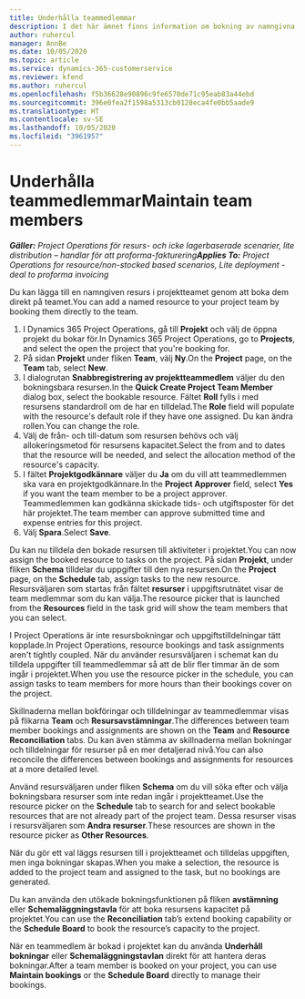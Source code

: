 ```yaml
---
title: Underhålla teammedlemmar
description: I det här ämnet finns information om bokning av namngivna resurser till projektteam och tilldela dem till uppgifter.
author: ruhercul
manager: AnnBe
ms.date: 10/05/2020
ms.topic: article
ms.service: dynamics-365-customerservice
ms.reviewer: kfend
ms.author: ruhercul
ms.openlocfilehash: f5b36628e90896c9fe6570de71c95eab83a44ebd
ms.sourcegitcommit: 396e0fea2f1598a5313cb0128eca4fe0bb5aade9
ms.translationtype: HT
ms.contentlocale: sv-SE
ms.lasthandoff: 10/05/2020
ms.locfileid: "3961957"
---
```

# <a name="maintain-team-members"></a><span data-ttu-id="d295f-103">Underhålla teammedlemmar</span><span class="sxs-lookup"><span data-stu-id="d295f-103">Maintain team members</span></span>

<span data-ttu-id="d295f-104">_**Gäller:** Project Operations för resurs- och icke lagerbaserade scenarier, lite distribution – handlar för att proforma-fakturering_</span><span class="sxs-lookup"><span data-stu-id="d295f-104">_**Applies To:** Project Operations for resource/non-stocked based scenarios, Lite deployment - deal to proforma invoicing_</span></span>

<span data-ttu-id="d295f-105">Du kan lägga till en namngiven resurs i projektteamet genom att boka dem direkt på teamet.</span><span class="sxs-lookup"><span data-stu-id="d295f-105">You can add a named resource to your project team by booking them directly to the team.</span></span>

1. <span data-ttu-id="d295f-106">I Dynamics 365 Project Operations, gå till **Projekt** och välj de öppna projekt du bokar för.</span><span class="sxs-lookup"><span data-stu-id="d295f-106">In Dynamics 365 Project Operations, go to **Projects**, and select the open the project that you're booking for.</span></span>
2. <span data-ttu-id="d295f-107">På sidan **Projekt** under fliken **Team**, välj **Ny**.</span><span class="sxs-lookup"><span data-stu-id="d295f-107">On the **Project** page, on the **Team** tab, select **New**.</span></span> 
3. <span data-ttu-id="d295f-108">I dialogrutan **Snabbregistrering av projektteammedlem** väljer du den bokningsbara resursen.</span><span class="sxs-lookup"><span data-stu-id="d295f-108">In the **Quick Create Project Team Member** dialog box, select the bookable resource.</span></span> <span data-ttu-id="d295f-109">Fältet **Roll** fylls i med resursens standardroll om de har en tilldelad.</span><span class="sxs-lookup"><span data-stu-id="d295f-109">The **Role** field will populate with the resource's default role if they have one assigned.</span></span> <span data-ttu-id="d295f-110">Du kan ändra rollen.</span><span class="sxs-lookup"><span data-stu-id="d295f-110">You can change the role.</span></span> 
4. <span data-ttu-id="d295f-111">Välj de från- och till-datum som resursen behövs och välj allokeringsmetod för resursens kapacitet.</span><span class="sxs-lookup"><span data-stu-id="d295f-111">Select the from and to dates that the resource will be needed, and select the allocation method of the resource's capacity.</span></span> 
5. <span data-ttu-id="d295f-112">I fältet **Projektgodkännare** väljer du **Ja** om du vill att teammedlemmen ska vara en projektgodkännare.</span><span class="sxs-lookup"><span data-stu-id="d295f-112">In the **Project Approver** field, select **Yes** if you want the team member to be a project approver.</span></span> <span data-ttu-id="d295f-113">Teammedlemmen kan godkänna skickade tids- och utgiftsposter för det här projektet.</span><span class="sxs-lookup"><span data-stu-id="d295f-113">The team member can approve submitted time and expense entries for this project.</span></span> 
6. <span data-ttu-id="d295f-114">Välj **Spara**.</span><span class="sxs-lookup"><span data-stu-id="d295f-114">Select **Save**.</span></span>

<span data-ttu-id="d295f-115">Du kan nu tilldela den bokade resursen till aktiviteter i projektet.</span><span class="sxs-lookup"><span data-stu-id="d295f-115">You can now assign the booked resource to tasks on the project.</span></span> <span data-ttu-id="d295f-116">På sidan **Projekt**, under fliken **Schema** tilldelar du uppgifter till den nya resursen.</span><span class="sxs-lookup"><span data-stu-id="d295f-116">On the **Project** page, on the **Schedule** tab, assign tasks to the new resource.</span></span> <span data-ttu-id="d295f-117">Resursväljaren som startas från fältet **resurser** i uppgiftsrutnätet visar de team medlemmar som du kan välja.</span><span class="sxs-lookup"><span data-stu-id="d295f-117">The resource picker that is launched from the **Resources** field in the task grid will show the team members that you can select.</span></span>


<span data-ttu-id="d295f-118">I Project Operations är inte resursbokningar och uppgiftstilldelningar tätt kopplade.</span><span class="sxs-lookup"><span data-stu-id="d295f-118">In Project Operations, resource bookings and task assignments aren't tightly coupled.</span></span> <span data-ttu-id="d295f-119">När du använder resursväljaren i schemat kan du tilldela uppgifter till teammedlemmar så att de blir fler timmar än de som ingår i projektet.</span><span class="sxs-lookup"><span data-stu-id="d295f-119">When you use the resource picker in the schedule, you can assign tasks to team members for more hours than their bookings cover on the project.</span></span>

<span data-ttu-id="d295f-120">Skillnaderna mellan bokföringar och tilldelningar av teammedlemmar visas på flikarna **Team** och **Resursavstämningar**.</span><span class="sxs-lookup"><span data-stu-id="d295f-120">The differences between team member bookings and assignments are shown on the **Team** and **Resource Reconciliation** tabs.</span></span> <span data-ttu-id="d295f-121">Du kan även stämma av skillnaderna mellan bokningar och tilldelningar för resurser på en mer detaljerad nivå.</span><span class="sxs-lookup"><span data-stu-id="d295f-121">You can also reconcile the differences between bookings and assignments for resources at a more detailed level.</span></span>

<span data-ttu-id="d295f-122">Använd resursväljaren under fliken **Schema** om du vill söka efter och välja bokningsbara resurser som inte redan ingår i projektteamet.</span><span class="sxs-lookup"><span data-stu-id="d295f-122">Use the resource picker on the **Schedule** tab to search for and select bookable resources that are not already part of the project team.</span></span> <span data-ttu-id="d295f-123">Dessa resurser visas i resursväljaren som **Andra resurser**.</span><span class="sxs-lookup"><span data-stu-id="d295f-123">These resources are shown in the resource picker as **Other Resources**.</span></span>

<span data-ttu-id="d295f-124">När du gör ett val läggs resursen till i projektteamet och tilldelas uppgiften, men inga bokningar skapas.</span><span class="sxs-lookup"><span data-stu-id="d295f-124">When you make a selection, the resource is added to the project team and assigned to the task, but no bookings are generated.</span></span>

<span data-ttu-id="d295f-125">Du kan använda den utökade bokningsfunktionen på fliken **avstämning** eller **Schemaläggningstavla** för att boka resursens kapacitet på projektet.</span><span class="sxs-lookup"><span data-stu-id="d295f-125">You can use the **Reconciliation** tab’s extend booking capability or the **Schedule Board** to book the resource’s capacity to the project.</span></span>

<span data-ttu-id="d295f-126">När en teammedlem är bokad i projektet kan du använda **Underhåll bokningar** eller **Schemaläggningstavlan** direkt för att hantera deras bokningar.</span><span class="sxs-lookup"><span data-stu-id="d295f-126">After a team member is booked on your project, you can use **Maintain bookings** or the **Schedule Board** directly to manage their bookings.</span></span>
